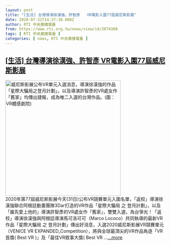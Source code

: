```yaml
---
layout: post
title: "[生活] 台灣導演徐漢強、許智彥   VR電影入圍77屆威尼斯影展"
date: 2020-07-31T14:37:38.000Z
author: RTI 中央廣播電臺
from: https://www.rti.org.tw/news/view/id/2074308
tags: [ RTI 中央廣播電臺 ]
categories: [ news, RTI 中央廣播電臺 ]
---
```

<!--1596206258000-->
[[生活] 台灣導演徐漢強、許智彥   VR電影入圍77屆威尼斯影展](https://www.rti.org.tw/news/view/id/2074308)
------

<div>
<img src="https://static.rti.org.tw/assets/thumbnails/2020/07/31/6aa1f21ee0750f1516cfcb4b199e0b16.jpg" width="360" alt="威尼斯影展公布VR單元入選消息，導演徐漢強的作品「星際大騙局之登月計劃」，以及導演許智彥的VR處女作「舊家」均傳出捷報，成為唯二入選的台灣作品。(圖：VR體感劇院)" title="威尼斯影展公布VR單元入選消息，導演徐漢強的作品「星際大騙局之登月計劃」，以及導演許智彥的VR處女作「舊家」均傳出捷報，成為唯二入選的台灣作品。(圖：VR體感劇院)"><br>2020年第77屆威尼斯影展今天(31日)公布VR競賽單元入圍名單，「返校」導演徐漢強聯合阿根廷動畫團隊3Dar打造的VR作品「星際大騙局 之 登月計劃」，以及「誰先愛上他的」導演許智彥的VR處女作「舊家」，雙雙入選，為台爭光！「返校」導演徐漢強與阿根廷導演馬可洛可可（Marco Lococo）共同執導的最新VR作品「星際大騙局 之 登月計劃」傳出好消息，入選2020威尼斯影展VR競賽單元（VENICE VR EXPANDED_Competition），將與全球最頂尖的VR作品角逐「VR首獎( Best VR )」及「最佳VR敘事大獎( Best VR ...<a target="_blank" href="https://www.rti.org.tw/news/view/id/2074308">...more</a>
</div>
